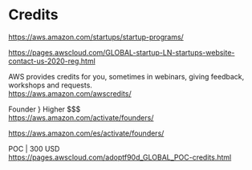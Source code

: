 # Credits

https://aws.amazon.com/startups/startup-programs/

https://pages.awscloud.com/GLOBAL-startup-LN-startups-website-contact-us-2020-reg.html

AWS provides credits for you, sometimes in webinars, giving feedback, workshops and requests.
<br>
https://aws.amazon.com/awscredits/

Founder } Higher $$$
<br>
https://aws.amazon.com/activate/founders/

https://aws.amazon.com/es/activate/founders/

POC |  300 USD
<br> 
https://pages.awscloud.com/adoptf90d_GLOBAL_POC-credits.html
